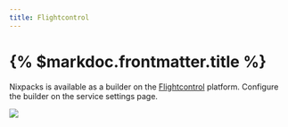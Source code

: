 ```yaml
---
title: Flightcontrol
---
```


# {% $markdoc.frontmatter.title %}

Nixpacks is available as a builder on the [Flightcontrol]( https://www.flightcontrol.dev?ref=nixpacks) platform. Configure the builder on the service settings page.

![](/images/flightcontrol.png)
